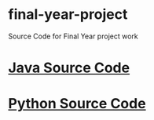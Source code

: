 # final-year-project
Source Code for Final Year project work

# [Java Source Code](/java)


# [Python Source Code](/Python)



